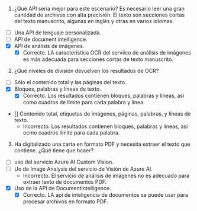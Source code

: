 1. ¿Qué API sería mejor para este escenario? Es necesario leer una gran cantidad de archivos con alta precisión. El texto son secciones cortas del texto manuscrito, algunas en inglés y otras en varios idiomas.

- [ ] Una API de lenguaje personalizada.
- [ ] API de document intelligence.
- [X] API de análisis de imágenes. 
    - [X] Correcto. LA característica OCR del serviico de análisis de imágenes es más adecuada para secciones cortas de texto manuscrito.

2. ¿Qué niveles de división devuelven los resultados de OCR?
- [ ] Sólo el contenido total y las páginas del texto.
- [X] Bloques, palabras y líneas de texto. 
    - [X] Correcto. Los resultados contienen bloques, palabras y líneas, así como cuadros de límite para cada palabra y línea.
- [] Contenido total, etiquetas de imágenes, páginas, palabras, y líneas de texto.
    - Incorrecto. Los resultados contienen bloques, palabras y líneas, así ocmo cuadros límite para cada palabra.
3.  Ha digitalizado una carta en formato PDF y necesita extraer el texto que contiene. ¿Qué tiene que hcaer?

- [ ] uso del servicio Azure AI Custom Vision.
- [ ] Uo de Image Analysis del servicio de Visión de Azure AI.
    - Incorrecto. El servicio de análisis de imágenes no es adecuado para extraer texto de documentos PDF.
- [X] Uso de la API de DocumentIntelligence.
    - [X] Correcto. LA api de inteligencia de documentos se puede usar para procesar archivos en formato PDF.
